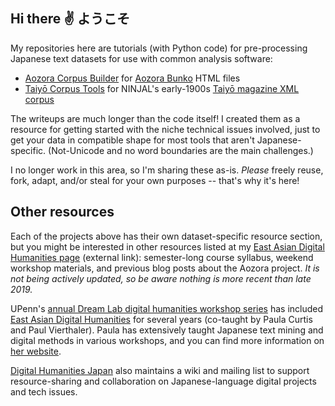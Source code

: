 ## Hi there :v: ようこそ

My repositories here are tutorials (with Python code) for pre-processing Japanese text datasets for use with common analysis software:

* [Aozora Corpus Builder](https://github.com/mollydesjardin/aozora) for [Aozora Bunko](https://www.aozora.gr.jp/) HTML files
* [Taiyō Corpus Tools](https://github.com/mollydesjardin/taiyo-corpus-tools) for NINJAL's early-1900s [Taiyō magazine XML corpus](https://ccd.ninjal.ac.jp/cmj/taiyou/index.html)

The writeups are much longer than the code itself! I created them as a resource for getting started with the niche technical issues involved, just to get your data in compatible shape for most tools that aren't Japanese-specific. (Not-Unicode and no word boundaries are the main challenges.)

I no longer work in this area, so I'm sharing these as-is. _Please_ freely reuse, fork, adapt, and/or steal for your own purposes -- that's why it's here!


## Other resources

Each of the projects above has their own dataset-specific resource section, but you might be interested in other resources listed at my [East Asian Digital Humanities page](https://mollydesjardin.com/eadh/index.html) (external link): semester-long course syllabus, weekend workshop materials, and previous blog posts about the Aozora project. _It is not being actively updated, so be aware nothing is more recent than late 2019._

UPenn's [annual Dream Lab digital humanities workshop series](https://web.sas.upenn.edu/dream-lab/) has included [East Asian Digital Humanities](https://web.sas.upenn.edu/dream-lab/east-asian-studies-digital-humanities-2024/) for several years (co-taught by Paula Curtis and Paul Vierthaler). Paula has extensively taught Japanese text mining and digital methods in various workshops, and you can find more information on [her website](https://prcurtis.com/teaching/).

[Digital Humanities Japan](http://dhjapan.org) also maintains a wiki and mailing list to support resource-sharing and collaboration on Japanese-language digital projects and tech issues.
